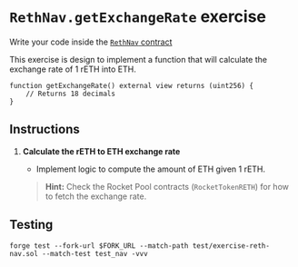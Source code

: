 # `RethNav.getExchangeRate` exercise

Write your code inside the [`RethNav` contract](https://github.com/Cyfrin/defi-reth/blob/main/foundry/src/exercises/RethNav.sol)

This exercise is design to implement a function that will calculate the exchange rate of 1 rETH into ETH.

```solidity
function getExchangeRate() external view returns (uint256) {
    // Returns 18 decimals
}
```

## Instructions

1. **Calculate the rETH to ETH exchange rate**

   - Implement logic to compute the amount of ETH given 1 rETH.

   > **Hint:** Check the Rocket Pool contracts (`RocketTokenRETH`) for how to fetch the exchange rate.

## Testing

```shell
forge test --fork-url $FORK_URL --match-path test/exercise-reth-nav.sol --match-test test_nav -vvv
```
